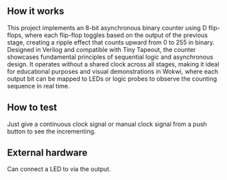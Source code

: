 <!---

This file is used to generate your project datasheet. Please fill in the information below and delete any unused
sections.

You can also include images in this folder and reference them in the markdown. Each image must be less than
512 kb in size, and the combined size of all images must be less than 1 MB.
-->

## How it works

This project implements an 8-bit asynchronous binary counter using D flip-flops, where each flip-flop toggles based on the output of the previous stage, creating a ripple effect that counts upward from 0 to 255 in binary. Designed in Verilog and compatible with Tiny Tapeout, the counter showcases fundamental principles of sequential logic and asynchronous design. It operates without a shared clock across all stages, making it ideal for educational purposes and visual demonstrations in Wokwi, where each output bit can be mapped to LEDs or logic probes to observe the counting sequence in real time.

## How to test

Just give a continuous clock signal or manual clock signal from a push button to see the incrementing.

## External hardware

Can connect a LED to via the output.
